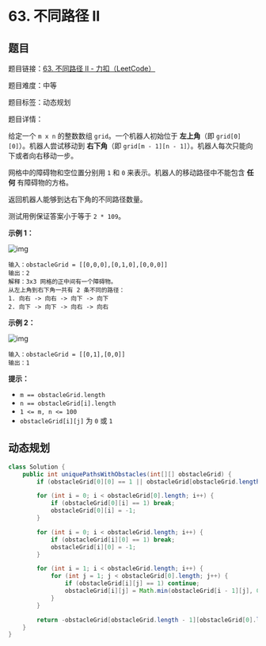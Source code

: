 # 63. 不同路径 II

## 题目

题目链接：[63. 不同路径 II - 力扣（LeetCode）](https://leetcode.cn/problems/unique-paths-ii/description/)

题目难度：中等

题目标签：动态规划

题目详情：

给定一个 `m x n` 的整数数组 `grid`。一个机器人初始位于 **左上角**（即 `grid[0][0]`）。机器人尝试移动到 **右下角**（即 `grid[m - 1][n - 1]`）。机器人每次只能向下或者向右移动一步。

网格中的障碍物和空位置分别用 `1` 和 `0` 来表示。机器人的移动路径中不能包含 **任何** 有障碍物的方格。

返回机器人能够到达右下角的不同路径数量。

测试用例保证答案小于等于 `2 * 109`。

**示例 1：**

![img](https://assets.leetcode.com/uploads/2020/11/04/robot1.jpg)

```
输入：obstacleGrid = [[0,0,0],[0,1,0],[0,0,0]]
输出：2
解释：3x3 网格的正中间有一个障碍物。
从左上角到右下角一共有 2 条不同的路径：
1. 向右 -> 向右 -> 向下 -> 向下
2. 向下 -> 向下 -> 向右 -> 向右
```

**示例 2：**

![img](https://assets.leetcode.com/uploads/2020/11/04/robot2.jpg)

```
输入：obstacleGrid = [[0,1],[0,0]]
输出：1
```

**提示：**

- `m == obstacleGrid.length`
- `n == obstacleGrid[i].length`
- `1 <= m, n <= 100`
- `obstacleGrid[i][j]` 为 `0` 或 `1`



## 动态规划

``` java
class Solution {
    public int uniquePathsWithObstacles(int[][] obstacleGrid) {
        if (obstacleGrid[0][0] == 1 || obstacleGrid[obstacleGrid.length - 1][obstacleGrid[0].length - 1] == 1) return 0;

        for (int i = 0; i < obstacleGrid[0].length; i++) {
            if (obstacleGrid[0][i] == 1) break;
            obstacleGrid[0][i] = -1;
        }

        for (int i = 0; i < obstacleGrid.length; i++) {
            if (obstacleGrid[i][0] == 1) break;
            obstacleGrid[i][0] = -1;
        }

        for (int i = 1; i < obstacleGrid.length; i++) {
            for (int j = 1; j < obstacleGrid[0].length; j++) {
                if (obstacleGrid[i][j] == 1) continue;
                obstacleGrid[i][j] = Math.min(obstacleGrid[i - 1][j], 0) + Math.min(obstacleGrid[i][j - 1], 0);
            }
        }

        return -obstacleGrid[obstacleGrid.length - 1][obstacleGrid[0].length - 1];
    }
}
```